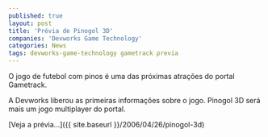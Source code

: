 ```yaml
---
published: true
layout: post
title: 'Prévia de Pinogol 3D'
companies: 'Devworks Game Technology'
categories: News
tags: devworks-game-technology gametrack previa
---
```

O jogo de futebol com pinos é uma das próximas atrações do portal Gametrack.

A Devworks liberou as primeiras informações sobre o jogo. Pinogol 3D será mais um jogo multiplayer do portal.

[Veja a prévia...]({{ site.baseurl }}/2006/04/26/pinogol-3d)